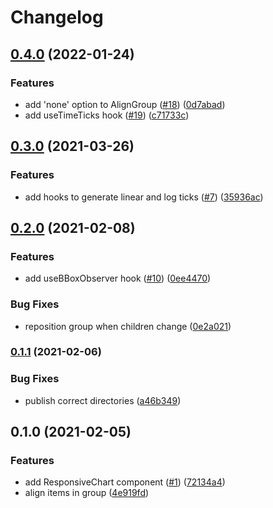 # Changelog

## [0.4.0](https://www.github.com/zakodium/react-d3-utils/compare/v0.3.0...v0.4.0) (2022-01-24)


### Features

* add 'none' option to AlignGroup ([#18](https://www.github.com/zakodium/react-d3-utils/issues/18)) ([0d7abad](https://www.github.com/zakodium/react-d3-utils/commit/0d7abade6780837feaf290519aa84229cb54a249))
* add useTimeTicks hook ([#19](https://www.github.com/zakodium/react-d3-utils/issues/19)) ([c71733c](https://www.github.com/zakodium/react-d3-utils/commit/c71733c1051fd407b42bc8ba205eaefd5e24133a))

## [0.3.0](https://www.github.com/zakodium/react-d3-utils/compare/v0.2.0...v0.3.0) (2021-03-26)


### Features

* add hooks to generate linear and log ticks  ([#7](https://www.github.com/zakodium/react-d3-utils/issues/7)) ([35936ac](https://www.github.com/zakodium/react-d3-utils/commit/35936ac25cc65ba07a3935ef77cdd7eb45db9a89))

## [0.2.0](https://www.github.com/zakodium/react-d3-utils/compare/v0.1.1...v0.2.0) (2021-02-08)


### Features

* add useBBoxObserver hook ([#10](https://www.github.com/zakodium/react-d3-utils/issues/10)) ([0ee4470](https://www.github.com/zakodium/react-d3-utils/commit/0ee4470614308cf70664e3c8a52201e7e69354f8))


### Bug Fixes

* reposition group when children change ([0e2a021](https://www.github.com/zakodium/react-d3-utils/commit/0e2a02185402b6137542381528cf972e1f90d924))

### [0.1.1](https://www.github.com/zakodium/react-d3-utils/compare/v0.1.0...v0.1.1) (2021-02-06)

### Bug Fixes

- publish correct directories ([a46b349](https://www.github.com/zakodium/react-d3-utils/commit/a46b349787ed1ba63fde72cbc495c89498607826))

## 0.1.0 (2021-02-05)

### Features

- add ResponsiveChart component ([#1](https://www.github.com/zakodium/react-d3-utils/issues/1)) ([72134a4](https://www.github.com/zakodium/react-d3-utils/commit/72134a42192765b062d1fff9bf4912449c91f7c1))
- align items in group ([4e919fd](https://www.github.com/zakodium/react-d3-utils/commit/4e919fd1c7f3112d14eb7cb4da755335210a84a5))
